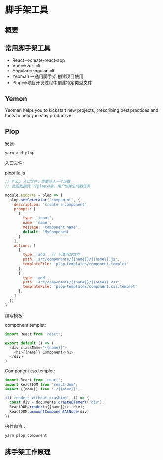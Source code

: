 # 脚手架工具

## 概要

## 常用脚手架工具

* React==>create-react-app
* Vue==>vue-cli
* Angular=>angular-cli
* Yeoman==>通用脚手架 创建项目使用
* Plop==>项目开发过程中创建特定类型文件

## Yemon

Yeoman helps you to kickstart new projects, prescribing best practices and tools to help you stay productive.

## Plop

安装: 
```shellyarn 
yarn add plop
```

入口文件:

plopfile.js

```javascript
// Plop 入口文件，需要导入一个函数
// 此函数接受一个plop对象，用户创建生成器任务

module.exports = plop => {
  plop.setGenerator('component', {
    description: 'create a component',
    prompts: [
      {
        type: 'input',
        name: 'name',
        message: 'component name',
        default: 'MyComponent'
      }
    ],
    actions: [
      {
        type: 'add', // 代表添加文件
        path: 'src/components/{{name}}/{{name}}.js',
        templateFile: 'plop-templates/component.templet'
      },
      {
        type: 'add',
        path: 'src/components/{{name}}/{{name}}.css',
        templateFile: 'plop-templates/component.css.templet'
      },
    ]
  })
}
```

编写模板:

component.templet:

```javascript
import React from 'react';

export default () => (
  <div className="{{name}}">
    <h1>{{name}} Component</h1>
  </div>
)
```

Component.css.templet:

```js
import React from 'react';
import ReactDOM from 'react-dom';
import {{name}} from './{{name}}';

it('renders without crashing', () => {
  const div = documents.createElement('div');
  ReactDOM.render(<{{name}}/>, div);
  ReactDOM.unmountComponentAtNode(div)
})
```

执行命令：

```shell
yarn plop component
```

## 脚手架工作原理
